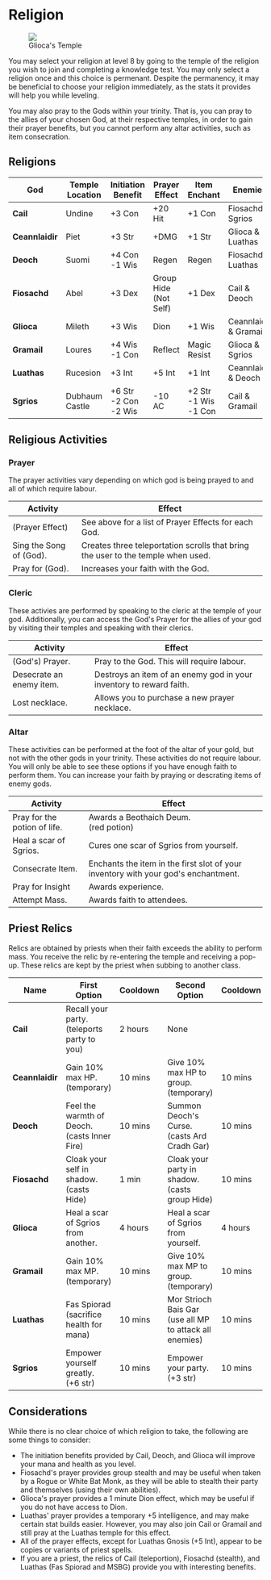# Religion

<figure>
  <img src="../../images/glioca_temple.jpg" />
  <figcaption>Glioca's Temple</figcaption>
</figure>


You may select your religion at level 8 by going to the temple of the religion you wish to join and completing a knowledge test. You may only select a religion once and this choice is permenant. Despite the permanency, it may be beneficial to choose your religion immediately, as the stats it provides will help you while leveling.

You may also pray to the Gods within your trinity. That is, you can pray to the allies of your chosen God, at their respective temples, in order to gain their prayer benefits, but you cannot perform any altar activities, such as item consecration.

## Religions

| **God** | **Temple Location** | **Initiation Benefit** | **Prayer Effect** | **Item Enchant** | **Enemies** | **Allies** |
| - | - | - | - | - | - | - |
| **Cail** | Undine | +3 Con | +20 Hit | +1 Con | Fiosachd & Sgrios | Glioca & Luathas |
| **Ceannlaidir** | Piet | +3 Str | +DMG | +1 Str | Glioca & Luathas | Fiosachd & Sgrios |
| **Deoch** | Suomi | +4 Con <br> -1 Wis | Regen | Regen | Fiosachd & Luathas | Glioca & Sgrios |
| **Fiosachd** | Abel | +3 Dex | Group Hide <br> (Not Self) | +1 Dex | Cail & Deoch | Ceannlaidir & Gramail |
| **Glioca** | Mileth | +3 Wis | Dion | +1 Wis | Ceannlaidir & Gramail | Cail & Deoch |
| **Gramail** | Loures | +4 Wis <br> -1 Con | Reflect | Magic Resist | Glioca & Sgrios | Fiosachd & Luathas |
| **Luathas** | Rucesion | +3 Int | +5 Int | +1 Int | Ceannlaidir & Deoch | Cail & Gramail |
| **Sgrios** | Dubhaum Castle | +6 Str <br> -2 Con <br> -2 Wis | -10 AC | +2 Str <br> -1 Wis <br> -1 Con | Cail & Gramail | Ceannlaidir & Deoch |

## Religious Activities

### Prayer

The prayer activities vary depending on which god is being prayed to and all of which require labour.

| **Activity** | **Effect** |
| - | - |
| (Prayer Effect) | See above for a list of Prayer Effects for each God. |
| Sing the Song of (God). | Creates three teleportation scrolls that bring the user to the temple when used. |
| Pray for (God). | Increases your faith with the God. |

### Cleric

These activies are performed by speaking to the cleric at the temple of your god. Additionally, you can access the God's Prayer for the allies of your god by visiting their temples and speaking with their clerics.

| **Activity** | **Effect** |
| - | - |
| (God's) Prayer. | Pray to the God. This will require labour. |
| Desecrate an enemy item. | Destroys an item of an enemy god in your inventory to reward faith. |
| Lost necklace. | Allows you to purchase a new prayer necklace. |

### Altar

These activities can be performed at the foot of the altar of your gold, but not with the other gods in your trinity. These activities do not require labour. You will only be able to see these options if you have enough faith to perform them. You can increase your faith by praying or descrating items of enemy gods.

| **Activity** | **Effect** |
| - | - |
| Pray for the potion of life. | Awards a Beothaich Deum. <br> (red potion) |
| Heal a scar of Sgrios. | Cures one scar of Sgrios from yourself. |
| Consecrate Item. | Enchants the item in the first slot of your inventory with your god's enchantment. |
| Pray for Insight | Awards experience. |
| Attempt Mass. | Awards faith to attendees. |

## Priest Relics

Relics are obtained by priests when their faith exceeds the ability to perform mass. You receive the relic by re-entering the temple and receiving a pop-up. These relics are kept by the priest when subbing to another class.

| **Name** | **First Option** | **Cooldown** | **Second Option** | **Cooldown** |
| - | - | - | - | - |
| **Cail** | Recall your party. <br> (teleports party to you) | 2 hours | None | |
| **Ceannlaidir** | Gain 10% max HP. <br> (temporary) | 10 mins | Give 10% max HP to group. <br> (temporary) | 10 mins |
| **Deoch** | Feel the warmth of Deoch. <br> (casts Inner Fire) | 10 mins | Summon Deoch's Curse. <br> (casts Ard Cradh Gar) | 10 mins |
| **Fiosachd** | Cloak your self in shadow. <br> (casts Hide) | 1 min | Cloak your party in shadow. <br> (casts group Hide) | 10 mins |
| **Glioca** | Heal a scar of Sgrios from another. | 4 hours | Heal a scar of Sgrios from yourself. | 4 hours |
| **Gramail** | Gain 10% max MP. <br> (temporary) | 10 mins | Give 10% max MP to group. <br> (temporary)| 10 mins |
| **Luathas** | Fas Spiorad <br> (sacrifice health for mana) | 10 mins | Mor Strioch Bais Gar <br> (use all MP to attack all enemies) | 10 mins |
| **Sgrios** | Empower yourself greatly. <br> (+6 str) | 10 mins | Empower your party. <br> (+3 str) | 10 mins |

## Considerations

While there is no clear choice of which religion to take, the following are some things to consider:

- The initiation benefits provided by Cail, Deoch, and Glioca will improve your mana and health as you level.
- Fiosachd's prayer provides group stealth and may be useful when taken by a Rogue or White Bat Monk, as they will be able to stealth their party and themselves (using their own abilities).
- Glioca's prayer provides a 1 minute Dion effect, which may be useful if you do not have access to Dion.
- Luathas' prayer provides a temporary +5 intelligence, and may make certain stat builds easier. However, you may also join Cail or Gramail and still pray at the Luathas temple for this effect.
- All of the prayer effects, except for Luathas Gnosis (+5 Int), appear to be copies or variants of priest spells.
- If you are a priest, the relics of Cail (teleportion), Fiosachd (stealth), and Luathas (Fas Spiorad and MSBG) provide you with interesting benefits.

